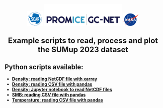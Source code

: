 <p align="center">
<a href="https://www.scar.org/scar-news/antclimnow-news/antclimnow-grants-2021/"><img src="doc/misc/SCAR_logo_2018_white_background.png" alt="drawing" width="50"/></a>
<a href="https://www.promice.dk/"><img src="doc/misc/Promice_GC-Net_colour.jpg" alt="drawing" width=250"/></a>
<a href="https://ntrs.nasa.gov/citations/20180007574"><img src="doc/misc/nasa-logo-web-rgb.png" alt="drawing" width="50"/></a>
</p>


<h1 style="font-size:20px">
<p align="center">
<strong>
<font size="5">
Example scripts to read, process and plot the SUMup 2023 dataset
</font>
<br />
</p>
</h1>

## Python scripts available:
- [Density: reading NetCDF file with xarray](density-netcdf-xarray.py)
- [Density: reading CSV file with pandas](density-csv-pandas.py)
- [Density: Jupyter notebook to read NetCDF files](jupyter-notebook-density.ipynb)
- [SMB: reading CSV file with pandas](smb-csv-pandas.py)
- [Temperature: reading CSV file with pandas](temperature-csv-pandas.py)

